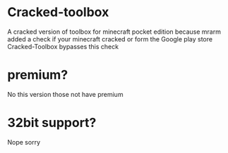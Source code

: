 # Cracked-toolbox
A cracked version of toolbox for minecraft pocket edition because mrarm added a check if your minecraft cracked or form the Google play store Cracked-Toolbox bypasses this check 
# premium? 
No this version those not have premium
# 32bit support? 
Nope sorry 

